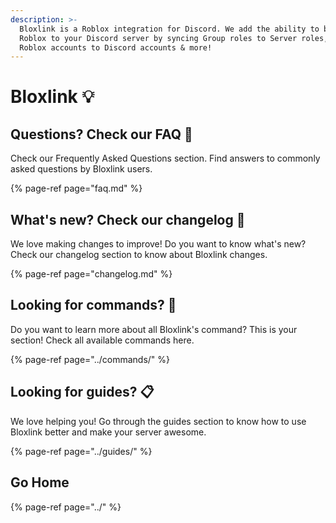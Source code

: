 ```yaml
---
description: >-
  Bloxlink is a Roblox integration for Discord. We add the ability to bring over
  Roblox to your Discord server by syncing Group roles to Server roles, linking
  Roblox accounts to Discord accounts & more!
---
```


# Bloxlink 💡

## Questions? Check our FAQ 📜

Check our Frequently Asked Questions section. Find answers to commonly asked questions by Bloxlink users.

{% page-ref page="faq.md" %}

## What's new? Check our changelog 🧪

We love making changes to improve! Do you want to know what's new? Check our changelog section to know about Bloxlink changes.

{% page-ref page="changelog.md" %}

## Looking for commands? 🤖

Do you want to learn more about all Bloxlink's command? This is your section! Check all available commands here.

{% page-ref page="../commands/" %}

## Looking for guides? 📋

We love helping you! Go through the guides section to know how to use Bloxlink better and make your server awesome.

{% page-ref page="../guides/" %}

## Go Home

{% page-ref page="../" %}

